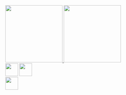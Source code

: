 <div >
    <a href="https://github.com/Anabia-05">
    <img height="180em" src="https://github-readme-stats.vercel.app/api?username=Anabia-05&show_icons=true&theme=dark&include_all_commits=true&count_private=true"/>
    <img height="180em" src="https://github-readme-stats.vercel.app/api/top-langs/?username=Anabia-05&layout=compact&langs_count=7&theme=dark"/>
</div>
  
  <div style="display: block;">
    <a href = "mailto:anabia.romero@gmail.com"><img height = "40"  src="https://img.shields.io/badge/Gmail-D14836?style=for-the-badge&logo=gmail&logoColor=white" target="_blank"></a>
    <a href = "[https://www.linkedin.com/in/ana-beatriz-lima-a15564274/](https://www.linkedin.com/in/ana-beatriz-romero-a15564274/)"  ><img height = "40"  src="https://img.shields.io/badge/LinkedIn-0077B5?style=for-the-badge&logo=linkedin&logoColor=white"/></a>
   
  </div>

  <div style="display: block;">
    <a><img height = "40" src="https://img.shields.io/badge/Python-14354C?style=for-the-badge&logo=python&logoColor=white"></a>
  </div>
